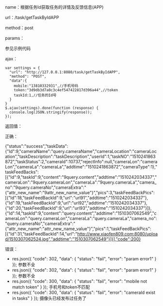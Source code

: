 name：根据任务Id获取任务的详情及反馈信息(APP)

url：/task/getTaskByIdAPP

method：post

params：

参见示例代码

ajax：

```
var settings = {
  "url": "http://127.0.0.1:8080/task/getTaskByIdAPP",
  "method": "POST",
  "data":{
    mobile:"13810332931",//手机号码
    token:"3d9db3d7a0c3c4ef547422817d396a44",//token
    taskId:1,//任务的Id号
  }
}
$.ajax(settings).done(function (response) {
  console.log(JSON.stringify(response));
});
```

返回值：

正确：

{"status":"success","taskData":{"Id":9,"cameraName":"query.cameraName","cameraLocation":"cameraLocation","taskDescription":"taskDescription","userId":1,"taskNO":"1510241863872","taskStatus":2,"cameraId":10737,"rejectInfo":null,"cameraLon":"cameraLon","cameraLa":"cameraLa","addtime":"1510241863872","cameraType":1},"taskFeedBacks":[{"Id":9,"taskId":9,"content":"9query.content","addtime":"1510242034337","cameraLon":"9query.cameraLon","cameraLa":"9query.cameraLa","camera_no":"9query.cameraNo","cameraExtra":"{\"attr_new_name\":\"9attr_new_name_value\"}","pics":3,"taskFeedBackPics":[{"Id":18,"taskFeedBackId":9,"url":"url91","addtime":"1510242034337"},{"Id":19,"taskFeedBackId":9,"url":"url92","addtime":"1510242034337"},{"Id":20,"taskFeedBackId":9,"url":"url93","addtime":"1510242034337"}]},{"Id":14,"taskId":9,"content":"query.content","addtime":"1510307062549","cameraLon":"query.cameraLon","cameraLa":"query.cameraLa","camera_no":"query.cameraNo","cameraExtra":"{\"attr_new_name\":\"attr_new_name_value\"}","pics":1,"taskFeedBackPics":[{"Id":31,"taskFeedBackId":14,"url":"http://www.xiaofen809.com:8080/upload/1510307062524.jpg","addtime":"1510307062549"}]}],"code":200}

错误：

* res.json({ "code": 302, "data": { "status": "fail", "error": "param error1" } }); 参数不全
* res.json({ "code": 302, "data": { "status": "fail", "error": "param error1" } }); 参数不全
* res.json({ "code": 300, "data": { "status": "fail", "error": "mobile not match token" } }); 手机号和token不匹配
* res.json({ "code": 300, "data": { "status": "fail", "error": "cameraId exist in tasks" } }); 摄像头已经发布过任务了 